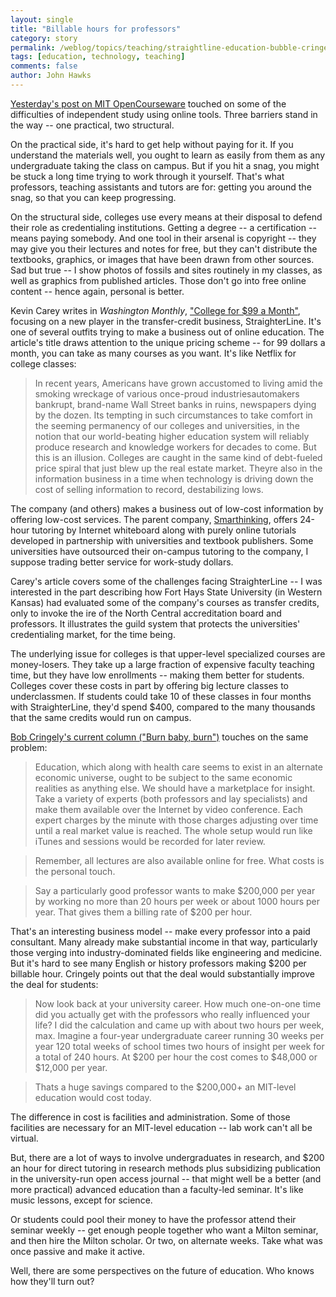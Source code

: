 ```yaml
---
layout: single 
title: "Billable hours for professors" 
category: story
permalink: /weblog/topics/teaching/straightline-education-bubble-cringely-2009.html
tags: [education, technology, teaching] 
comments: false 
author: John Hawks 
---
```



<a href="http://johnhawks.net/weblog/topics/teaching/mit-open-courseware-article-2009.html">Yesterday's post on MIT OpenCourseware</a> touched on some of the difficulties of independent study using online tools. Three barriers stand in the way -- one practical, two structural. 

On the practical side, it's hard to get help without paying for it. If you understand the materials well, you ought to learn as easily from them as any undergraduate taking the class on campus. But if you hit a snag, you might be stuck a long time trying to work through it yourself. That's what professors, teaching assistants and tutors are for: getting you around the snag, so that you can keep progressing. 

On the structural side, colleges use every means at their disposal to defend their role as credentialing institutions. Getting a degree -- a certification -- means paying somebody. And one tool in their arsenal is copyright -- they may give you their lectures and notes for free, but they can't distribute the textbooks, graphics, or images that have been drawn from other sources. Sad but true -- I show photos of fossils and sites routinely in my classes, as well as graphics from published articles. Those don't go into free online content -- hence again, personal is better. 


Kevin Carey writes in <i>Washington Monthly</i>, <a href="http://www.washingtonmonthly.com/college_guide/feature/college_for_99_a_month.php">"College for $99 a Month"</a>, focusing on a new player in the transfer-credit business, StraighterLine. It's one of several outfits trying to make a business out of online education. The article's title draws attention to the unique pricing scheme -- for 99 dollars a month, you can take as many courses as you want. It's like Netflix for college classes:


<blockquote>In recent years, Americans have grown accustomed to living amid the smoking wreckage of various once-proud industriesautomakers bankrupt, brand-name Wall Street banks in ruins, newspapers dying by the dozen. Its tempting in such circumstances to take comfort in the seeming permanency of our colleges and universities, in the notion that our world-beating higher education system will reliably produce research and knowledge workers for decades to come. But this is an illusion. Colleges are caught in the same kind of debt-fueled price spiral that just blew up the real estate market. Theyre also in the information business in a time when technology is driving down the cost of selling information to record, destabilizing lows.</blockquote>

The company (and others) makes a business out of low-cost information by offering low-cost services. The parent company, <a href="http://smarthinking.com/">Smarthinking</a>, offers 24-hour tutoring by Internet whiteboard along with purely online tutorials developed in partnership with universities and textbook publishers. Some universities have outsourced their on-campus tutoring to the company, I suppose trading better service for work-study dollars. 

Carey's article covers some of the challenges facing StraighterLine -- I was interested in the part describing how Fort Hays State University (in Western Kansas) had evaluated some of the company's courses as transfer credits, only to invoke the ire of the North Central accreditation board and professors. It illustrates the guild system that protects the universities' credentialing market, for the time being. 

The underlying issue for colleges is that upper-level specialized courses are money-losers. They take up a large fraction of expensive faculty teaching time, but they have low enrollments -- making them better for students. Colleges cover these costs in part by offering big lecture classes to underclassmen. If students could take 10 of these classes in four months with StraighterLine, they'd spend $400, compared to the many thousands that the same credits would run on campus. 


<a href="http://www.cringely.com/2009/09/burn-baby-burn/">Bob Cringely's current column ("Burn baby, burn")</a> touches on the same problem: 

<blockquote>Education, which  along with health care  seems to exist in an alternate economic universe, ought to be subject to the same economic realities as anything else. We should have a marketplace for insight. Take a variety of experts (both professors and lay specialists) and make them available over the Internet by video conference. Each expert charges by the minute with those charges adjusting over time until a real market value is reached. The whole setup would run like iTunes and sessions would be recorded for later review.</blockquote>

<blockquote>Remember, all lectures are also available online for free. What costs is the personal touch.</blockquote>

<blockquote>Say a particularly good professor wants to make $200,000 per year by working no more than 20 hours per week or about 1000 hours per year. That gives them a billing rate of $200 per hour.</blockquote>

That's an interesting business model -- make every professor into a paid consultant. Many already make substantial income in that way, particularly those verging into industry-dominated fields like engineering and medicine. But it's hard to see many English or history professors making $200 per billable hour. Cringely points out that the deal would substantially improve the deal for students: 

<blockquote>Now look back at your university career. How much one-on-one time did you actually get with the professors who really influenced your life? I did the calculation and came up with about two hours per week, max. Imagine a four-year undergraduate career running 30 weeks per year  120 total weeks of school  times two hours of insight per week for a total of 240 hours. At $200 per hour the cost comes to $48,000 or $12,000 per year.</blockquote>

<blockquote>Thats a huge savings compared to the $200,000+ an MIT-level education would cost today.</blockquote>

The difference in cost is facilities and administration. Some of those facilities are necessary for an MIT-level education -- lab work can't all be virtual. 

But, there are a lot of ways to involve undergraduates in research, and $200 an hour for direct tutoring in research methods plus subsidizing publication in the university-run open access journal -- that might well be a better (and more practical) advanced education than a faculty-led seminar. It's like music lessons, except for science. 

Or students could pool their money to have the professor attend their seminar weekly -- get enough people together who want a Milton seminar, and then hire the Milton scholar. Or two, on alternate weeks. Take what was once passive and make it active.

Well, there are some perspectives on the future of education. Who knows how they'll turn out? 



